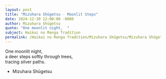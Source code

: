 ```yaml
---
layout: post
title: "Mizuhara Shūgetsu - Moonlit Steps"
date: 2024-12-30 12:00:00 -0000
author: Mizuhara Shūgetsu
quote: "One moonlit night,  "
subject: Haikai no Renga Tradition
permalink: /Haikai no Renga Tradition/Mizuhara Shūgetsu/Mizuhara Shūgetsu - Moonlit Steps
---
```


One moonlit night,  
a deer steps softly through trees,  
tracing silver paths.

- Mizuhara Shūgetsu
